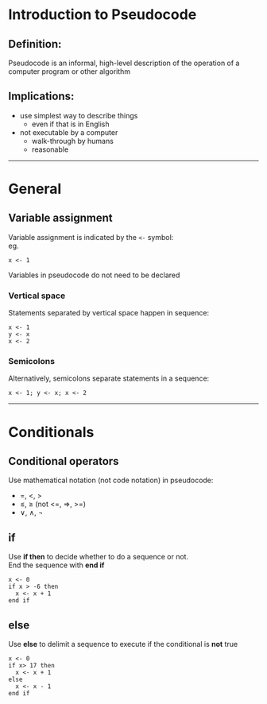 # Introduction to Pseudocode

## Definition:
Pseudocode is an informal, high-level description of the operation of a computer program or other algorithm

## Implications:
* use simplest way to describe things
  * even if that is in English
* not executable by a computer
  * walk-through by humans
  * reasonable

---

# General

## Variable assignment
Variable assignment is indicated by the `<-` symbol:  
eg.
```
x <- 1
```

Variables in pseudocode do not need to be declared

### Vertical space
Statements separated by vertical space happen in sequence:
```
x <- 1
y <- x
x <- 2
```

### Semicolons
Alternatively, semicolons separate statements in a sequence:
```
x <- 1; y <- x; x <- 2
```

---

# Conditionals
## Conditional operators
Use mathematical notation (not code notation) in pseudocode:
- =, <, >
- ≤, ≥ (not <=, =>, >=)
- ∨, ∧, ¬

## if
Use **if then** to decide whether to do a sequence or not.  
End the sequence with **end if**
```
x <- 0
if x > -6 then
  x <- x + 1
end if
```

## else
Use **else** to delimit a sequence to execute if the conditional is **not** true
```
x <- 0
if x> 17 then
  x <- x + 1
else
  x <- x - 1
end if
```
